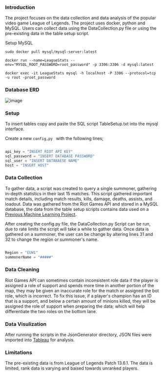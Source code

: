 ### Introduction 

The project focuses on the data collection and data analysis of the popular video game League of Legends. The project uses docker, python and MySQL. 
Users can collect data using the DataCollection.py file or using the pre-existing data in the table setup script.

Setup MySQL

```
sudo docker pull mysql/mysql-server:latest

docker run --name=LeagueStats --env="MYSQL_ROOT_PASSWORD=root_password" -p 3306:3306 -d mysql:latest

docker exec -it LeagueStats mysql -h localhost -P 3306 --protocol=tcp -u root -proot_password

```
### Database ERD

![image](https://github.com/NathanSmallcalder/DataAnalysisLoL/assets/74361286/9377328d-996c-4df7-bca8-3324587663cb)

### Setup

To insert tables copy and paste the SQL script TableSetup.txt into the mysql interface.

Create a new ```config,py ``` with the following lines;

```python

api_key = "INSERT RIOT API KEY"
sql_password = "INSERT DATABASE PASSWORD"
sql_user = "INSERT DATABAESE NAME"
host = "INSERT HOST"
```

### Data Collection

To gather data, a script was created to query a single summoner, gathering in-depth statistics in their last 15 matches. This script gathered important match details, including match results, kills, damage, deaths, assists, and loadout. Data was gathered from the Riot Games API and stored in a MySQL database, the data from the table setup scripts contains data used on a [Previous Machine Learning Project](https://github.com/NathanSmallcalder/Dissertation]).

After creating the config.py file, the DataCollection.py Script can be run, due to rate limits the script will take a while to gather data.
Once data is gathered on a summoner, the user can be change by altering lines 31 and 32 to change the region or summoner's name.

```python

Region = "EUW1"
summonerName = "#####"

```

### Data Cleaning

Riot Games API can sometimes contain inconsistent role data if the player is assigned a role of support and spends more time in another portion of the map, they may be given an inaccurate role for the match or assigned the bot role, which is incorrect. To fix this issue, if a player's champion has an ID that is a support, and below a certain amount of minions killed, they will be assigned the role of support when preparing the data; which will help differentiate the two roles on the bottom lane.

### Data Visulization

After running the scripts in the JsonGenerator directory, JSON files were imported into [Tableau](https://public.tableau.com/app/profile/nathan.smallcalder/viz/LeagueofLegendsDashboard_16951445607870/Story1) for analysis.

### Limitations

The pre-existing data is from League of Legends Patch 13.6.1.
The data is limited, rank data is varying and baised towards unranked players.


